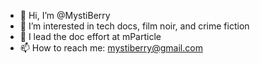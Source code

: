 - 👋 Hi, I’m @MystiBerry
- 👀 I’m interested in tech docs, film noir, and crime fiction
- 🌱 I lead the doc effort at mParticle
- 📫 How to reach me: mystiberry@gmail.com

<!---
MystiBerry/MystiBerry is a ✨ special ✨ repository because its `README.md` (this file) appears on your GitHub profile.
You can click the Preview link to take a look at your changes.
--->
